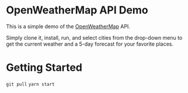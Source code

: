 # OpenWeatherMap API Demo

This is a simple demo of the [OpenWeatherMap](https://openweathermap.org/) API.

Simply clone it, install, run, and select cities from the drop-down menu to get the current weather and a 5-day forecast for your favorite places.

# Getting Started

`git pull`
`yarn start`
